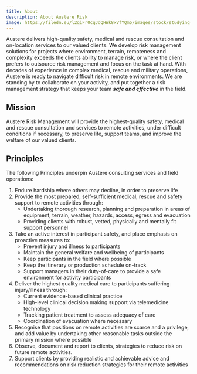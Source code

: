 ```yaml
---
title: About
description: About Austere Risk
image: https://filedn.eu/l2giFr0cgJdQHWk8xVfYQm5/images/stock/studying-map-refugee-camp.webp
---
```

Austere delivers high-quality safety, medical and rescue consultation and on-location services to our valued clients. We develop risk management solutions for projects where environment, terrain, remoteness and complexity exceeds the clients ability to manage risk, or where the client prefers to outsource risk management and focus on the task at hand. With decades of experience in complex medical, rescue and military operations, Austere is ready to navigate difficult risk in remote environments. We are standing by to collaborate on your activity, and put together a risk management strategy that keeps your team **_safe and effective_** in the field.

## Mission

Austere Risk Management will provide the highest-quality safety, medical and rescue consultation and services to remote activities, under difficult conditions if necessary, to preserve life, support teams, and improve the welfare of our valued clients.

## Principles

The following Principles underpin Austere consulting services and field operations:

1. Endure hardship where others may decline, in order to preserve life
2. Provide the most prepared, self-sufficient medical, rescue and safety support to remote activities through:
   - Undertaking thorough research, planning and preparation in areas of equipment, terrain, weather, hazards, access, egress and evacuation
   - Providing clients with robust, vetted, physically and mentally fit support personnel
3. Take an active interest in participant safety, and place emphasis on proactive measures to:
   - Prevent injury and illness to participants
   - Maintain the general welfare and wellbeing of participants
   - Keep participants in the field where possible
   - Keep the itinerary or production schedule on-track
   - Support managers in their duty-of-care to provide a safe environment for activity participants
4. Deliver the highest quality medical care to participants suffering injury/illness through:
   - Current evidence-based clinical practice
   - High-level clinical decision making support via telemedicine technology
   - Tracking patient treatment to assess adequacy of care
   - Coordination of evacuation where necessary
5. Recognise that positions on remote activities are scarce and a privilege, and add value by undertaking other reasonable tasks outside the primary mission where possible
6. Observe, document and report to clients, strategies to reduce risk on future remote activities.
7. Support clients by providing realistic and achievable advice and recommendations on risk reduction strategies for their remote activities
